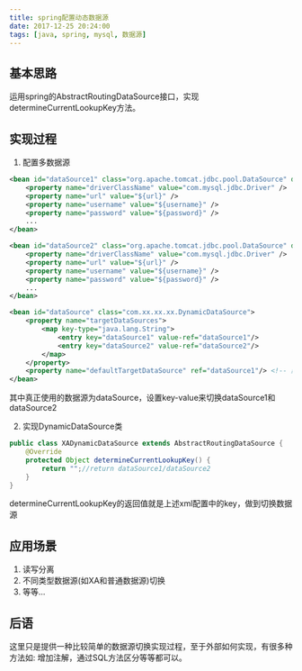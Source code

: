 ```yaml
---
title: spring配置动态数据源
date: 2017-12-25 20:24:00
tags: [java, spring, mysql, 数据源]
---
```


## 基本思路
运用spring的AbstractRoutingDataSource接口，实现determineCurrentLookupKey方法。
## 实现过程
1. 配置多数据源

```xml
<bean id="dataSource1" class="org.apache.tomcat.jdbc.pool.DataSource" destroy-method="close">
	<property name="driverClassName" value="com.mysql.jdbc.Driver" />
	<property name="url" value="${url}" />
	<property name="username" value="${username}" />
	<property name="password" value="${password}" />
	...
</bean>

<bean id="dataSource2" class="org.apache.tomcat.jdbc.pool.DataSource" destroy-method="close">
	<property name="driverClassName" value="com.mysql.jdbc.Driver" />
	<property name="url" value="${url}" />
	<property name="username" value="${username}" />
	<property name="password" value="${password}" />
	...
</bean>

<bean id="dataSource" class="com.xx.xx.xx.DynamicDataSource">
	<property name="targetDataSources">
		<map key-type="java.lang.String">
			<entry key="dataSource1" value-ref="dataSource1"/>
			<entry key="dataSource2" value-ref="dataSource2"/>
		</map>
	</property>
	<property name="defaultTargetDataSource" ref="dataSource1"/> <!-- 默认使用数据源 -->
</bean>
```
其中真正使用的数据源为dataSource，设置key-value来切换dataSource1和dataSource2

2. 实现DynamicDataSource类

```java
public class XADynamicDataSource extends AbstractRoutingDataSource {
    @Override
    protected Object determineCurrentLookupKey() {
        return "";//return dataSource1/dataSource2
    }
}
```
determineCurrentLookupKey的返回值就是上述xml配置中的key，做到切换数据源

## 应用场景
1. 读写分离
2. 不同类型数据源(如XA和普通数据源)切换 
3. 等等...

## 后语
这里只是提供一种比较简单的数据源切换实现过程，至于外部如何实现，有很多种方法如: 增加注解，通过SQL方法区分等等都可以。

